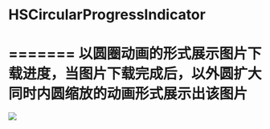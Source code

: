 # HSCircularProgressIndicator
=======
以圆圈动画的形式展示图片下载进度，当图片下载完成后，以外圆扩大同时内圆缩放的动画形式展示出该图片
=======
![](https://github.com/huashanbayern/HSCircularProgressIndicator/blob/master/app.gif)

